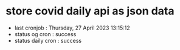 # store covid daily api as json data

- last cronjob : Thursday, 27 April 2023 13:15:12
- status og cron : success
- status daily cron : success
      
      